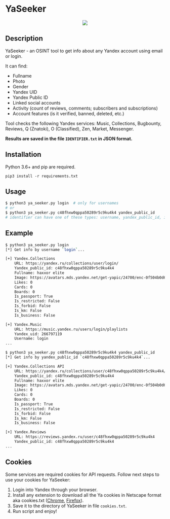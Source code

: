 # YaSeeker

<p align="center">
  <img src="./logo.jpg" />
</p>

## Description

YaSeeker - an OSINT tool to get info about any Yandex account using email or login.

It can find:
- Fullname
- Photo
- Gender
- Yandex UID
- Yandex Public ID
- Linked social accounts
- Activity (count of reviews, comments; subscribers and subscriptions)
- Account features (is it verified, banned, deleted, etc.)

Tool checks the following Yandex services: Music, Collections, Bugbounty, Reviews, Q (Znatoki), O (Classified), Zen, Market, Messenger.

**Results are saved in the file `IDENTIFIER.txt` in JSON format.**

## Installation

Python 3.6+ and pip are required.

    pip3 install -r requirements.txt

## Usage

```bash
$ python3 ya_seeker.py login  # only for usernames
# or 
$ python3 ya_seeker.py c48fhxw0qppa50289r5c9ku4k4 yandex_public_id
# identifier can have one of these types: username, yandex_public_id, id, yandex_messenger_guid
```

## Example

```bash
$ python3 ya_seeker.py login
[*] Get info by username `login`...

[+] Yandex.Collections
	URL: https://yandex.ru/collections/user/login/
	Yandex_public_id: c48fhxw0qppa50289r5c9ku4k4
	Fullname: haxxor elite
	Image: https://avatars.mds.yandex.net/get-yapic/24700/enc-0f504b0d68d5f6fb0d336e2157b44e88ef2225aff6a621016f4dccad990b5d3e/islands-200
	Likes: 0
	Cards: 0
	Boards: 0
	Is_passport: True
	Is_restricted: False
	Is_forbid: False
	Is_km: False
	Is_business: False

[+] Yandex.Music
	URL: https://music.yandex.ru/users/login/playlists
	Yandex_uid: 266797119
	Username: login
...

$ python3 ya_seeker.py c48fhxw0qppa50289r5c9ku4k4 yandex_public_id
[*] Get info by yandex_public_id `c48fhxw0qppa50289r5c9ku4k4`...

[+] Yandex.Collections API
	URL: https://yandex.ru/collections/user/c48fhxw0qppa50289r5c9ku4k4/
	Yandex_public_id: c48fhxw0qppa50289r5c9ku4k4
	Fullname: haxxor elite
	Image: https://avatars.mds.yandex.net/get-yapic/24700/enc-0f504b0d68d5f6fb0d336e2157b44e88ef2225aff6a621016f4dccad990b5d3e/islands-200
	Likes: 0
	Cards: 0
	Boards: 0
	Is_passport: True
	Is_restricted: False
	Is_forbid: False
	Is_km: False
	Is_business: False

[+] Yandex.Reviews
	URL: https://reviews.yandex.ru/user/c48fhxw0qppa50289r5c9ku4k4
	Yandex_public_id: c48fhxw0qppa50289r5c9ku4k4
...
```

## Cookies

Some services are required cookies for API requests. Follow next steps to use your cookies for YaSeeker:
1. Login into Yandex through your browser.
1. Install any extension to download all the Ya cookies in Netscape format aka cookies.txt  ([Chrome](https://chrome.google.com/webstore/detail/get-cookiestxt/bgaddhkoddajcdgocldbbfleckgcbcid), [Firefox](https://addons.mozilla.org/en-US/firefox/addon/cookies-txt/)).
1. Save it to the directory of YaSeeker in file `cookies.txt`.
1. Run script and enjoy!
